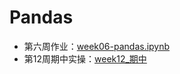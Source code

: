 # Pandas
* 第六周作业：[week06-pandas.ipynb](https://github.com/Pjx759/Pandas/blob/master/WEEK06/week06-pandas.ipynb)
* 第12周期中实操：[week12_期中](https://github.com/Pjx759/Pandas/blob/master/WEEK12/week12_%E6%9C%9F%E4%B8%AD%E9%A1%B9%E7%9B%AE.ipynb)
